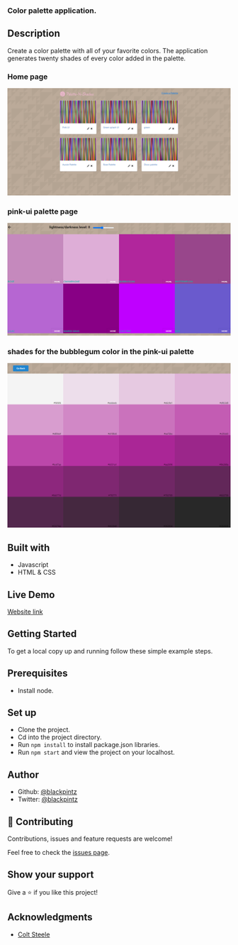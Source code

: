 
### Color palette application.

## Description

Create a color palette with all of your favorite colors. The application generates twenty shades of every color added in the palette. 

### Home page
![screenshot](./src/images/frontPage.png)

### pink-ui palette page
![screenshot](./src/images/palette.png)

### shades for the bubblegum color in the pink-ui palette

![screenshot](./src/images/shades.png)

## Built with

- Javascript
- HTML & CSS

## Live Demo 

[Website link](https://palette-n-shades.com/)

## Getting Started

To get a local copy up and running follow these simple example steps.

## Prerequisites

- Install node.

## Set up

- Clone the project.
- Cd into the project directory.
- Run ```npm install``` to install package.json libraries.
- Run ```npm start``` and view the project on your localhost.


## Author

- Github: [@blackpintz](https://github.com/blackpintz)
- Twitter: [@blackpintz](https://twitter.com/blackpintz)


## 🤝 Contributing

Contributions, issues and feature requests are welcome!

Feel free to check the [issues page](https://github.com/blackpintz/palette-n-shades/issues).

## Show your support

Give a ⭐️ if you like this project!

## Acknowledgments

- [Colt Steele](https://github.com/Colt)

